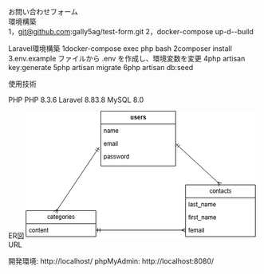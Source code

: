 お問い合わせフォーム  
環境構築  
1，git@github.com:gally5ag/test-form.git
2，docker-compose up-d--build

Laravel環境構築
1docker-compose exec php bash
2composer install
3.env.example ファイルから .env を作成し、環境変数を変更
4php artisan key:generate
5php artisan migrate
6php artisan db:seed

使用技術

PHP PHP 8.3.6
Laravel 8.83.8
MySQL 8.0

ER図
![ERD](./docs/erd.png)
URL

開発環境: http://localhost/
phpMyAdmin: http://localhost:8080/
